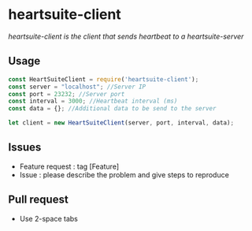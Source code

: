 # heartsuite-client

*heartsuite-client is the client that sends heartbeat to a heartsuite-server*

## Usage

```javascript
const HeartSuiteClient = require('heartsuite-client');
const server = "localhost"; //Server IP
const port = 23232; //Server port
const interval = 3000; //Heartbeat interval (ms)
const data = {}; //Additional data to be send to the server

let client = new HeartSuiteClient(server, port, interval, data);
```

## Issues
- Feature request : tag [Feature]
- Issue : please describe the problem and give steps to reproduce
## Pull request
- Use 2-space tabs
